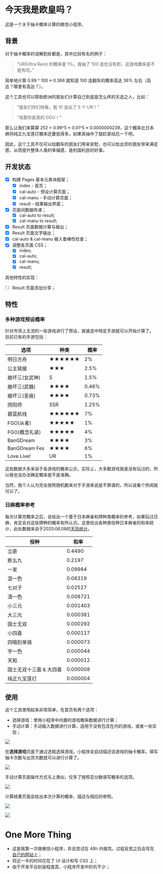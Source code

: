 


# 今天我是欧皇吗？
这是一个关于抽卡概率计算的微信小程序。

## 背景

对于抽卡概率的误解到处都是，其中比较有名的例子：

> “UR(Ultra Rare) 的概率是 1%，我抽了 100 连也没有耶，这游戏概率是不是有坑。”

简单地计算 0.99 ^ 100 ≈ 0.366 就知道 100 连翻车的概率高达 36% 左右（高达？哪里有高达？）。

这个工具也可以帮助欧洲的朋友们计算自己到底是怎么样的天选之人，比如：

> “朋友们你们快看，我 10 连出了 5 个 UR！”
>
> “哇那你是真的 GOU！”

那么让我们来算算 252 × 0.99^5 × 0.01^5 ≈ 0.0000000239，这个概率比日本麻将纯正九宝莲灯概率还要低得多，如果真抽中了就赶紧祛厄一下吧。

因此，这个工具不仅可以给翻车的朋友们带来安慰，也可以给出货的朋友带来满足感，从而提升整体人类的幸福感，是利国利民的好事。

## 开发状态

- [x] 构建 Pages 基本元素块框架；
  - [x] index - 首页；
  - [x] cal-auto - 预设计算页面；
  - [x] cal-manu - 手动计算页面；
  - [x] result - 结果输出界面；
- [x] 页面间数据传递；
  - [x] cal-auto to result;
  - [x] cal-manu to result;
- [x] Result 页面数据计算与输出；
- [x] Result 页面文字输出；
- [x] cal-auto & cal-manu 输入鲁棒性检查；
- [x] 调整各页面 CSS；
  - [x] index;
  - [x] cal-auto;
  - [x] cal-manu;
  - [x] result;

其他特性的实现：

- [ ] Result 页面添加分享；

## 特性

### 多种游戏预设概率

针对市场上主流的一些游戏进行了预设，直接选中特定手游就可以开始计算了。 目前已有的手游包括：

| 选项   | 种类 | 概率   |
| ------ | ------ | -----|
| 明日方舟 | ★★★★★★| 2% |
| 公主链接 | ★★★ | 2.5% |
| 崩坏三(女武神) | S | 1.5% |
| 崩坏三(武器) | ★★★★ | 0.46% |
| 崩坏三(圣痕) | ★★★★ | 0.73% |
| 阴阳师 | SSR | 1.25% |
| 碧蓝航线 | ★★★★★★ | 7% |
| FGO(从者) | ★★★★★ | 1% |
| FGO(概念礼装) | ★★★★★ | 4% |
| BanGDream | ★★★★ | 3% |
| BanGDream Fes | ★★★★ | 6% |
| Love Live! | UR | 1% |

这些数据大多来自于各游戏的概率公示。实际上，大多数游戏我是没有玩过的，所以我也没办法确定概率是不是准确。

当然，我个人认为完全按照随机数来对于手游来说是不靠谱的，所以说看个热闹就可以了。

### 日麻概率参考

每次计算完概率之后，会给出一个基于日本麻雀和牌种类概率的参考，如果玩过日麻，肯定会对这些牌种的概率有所认识。这里给出各种类役种日本麻雀的和率统计，此处数据来自于2020.06.08的[天凤统计](http://tenhou.net/sc/prof.html)。

| 役种   | 和率   |
| ------ | ------ |
| 立直   | 0.4490 |
| 断幺九 | 0.2197 |
| 一发 | 0.09984 |
| 混一色 | 0.06319 |
| 七对子 | 0.02527 |
| 清一色 | 0.008721 |
| 小三元 | 0.001403 |
| 大三元 | 0.000381 |
| 国士无双 | 0.000292 |
| 小四喜 | 0.000117 |
| 四暗刻单骑 | 0.000073 |
| 字一色 | 0.000044 |
| 天和 | 0.000012 |
| 国士无双十三面 & 大四喜 | 0.000008 |
| 纯正九宝莲灯 | 0.000004 |

## 使用

这个工具使用起来非常简单，在首页有两个选项：

- 选择游戏：使用小程序中内置的游戏概率数据进行计算；
- 手动计算：手动输入数据进行计算，适用于没有包含在内的游戏，或者一些实验；

![](https://github.com/chuanbohua/wxapp-am-i-lucky/blob/master/result/index.PNG?raw=true)

在**选择游戏**页面下通过选框选择游戏，小程序会自动描述该游戏的抽卡概率。填写抽卡次数与出货次数就可以进行计算了。

![](https://github.com/chuanbohua/wxapp-am-i-lucky/blob/master/result/cal-auto.PNG?raw=true)

手动计算页面操作方式与上类似，仅多了按照百分数填写概率的选项。

![](https://github.com/chuanbohua/wxapp-am-i-lucky/blob/master/result/cal-manu.PNG?raw=true)

计算结果页面会给出本次计算的概率、描述与相应的参照。

![](https://github.com/chuanbohua/wxapp-am-i-lucky/blob/master/result/result-1.PNG?raw=true)

![](https://github.com/chuanbohua/wxapp-am-i-lucky/blob/master/result/result-6.PNG?raw=true)

# One More Thing

- 这是我第一次做微信小程序，并且尝试在 48h 内做完。过程反思之后会写在[自己的网站](https://timegg.top)上；
- 将近一半的时间花在了 UI 设计和写 CSS 上；
- 由于开发平台封装程度高，小程序开发中的坑不少；